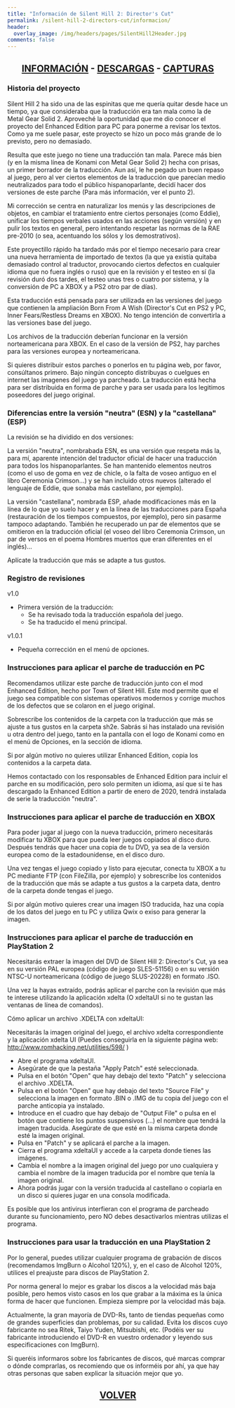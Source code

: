 ```yaml
---
title: "Información de Silent Hill 2: Director's Cut"
permalink: /silent-hill-2-directors-cut/informacion/
header:
  overlay_image: /img/headers/pages/SilentHill2Header.jpg
comments: false
---
```

<h2 style="text-align: center;"><strong><a href="/silent-hill-2-directors-cut/informacion/">INFORMACIÓN</a> - <a href="/silent-hill-2-directors-cut/descargar/">DESCARGAS</a> - <a href="/silent-hill-2-directors-cut/capturas/">CAPTURAS</a></strong></h2>

### Historia del proyecto

Silent Hill 2 ha sido una de las espinitas que me quería quitar desde hace 
un tiempo, ya que consideraba que la traducción era tan mala como la de 
Metal Gear Solid 2. Aproveché la oportunidad que me dio conocer el proyecto 
del Enhanced Edition para PC para ponerme a revisar los textos. Como ya me 
suele pasar, este proyecto se hizo un poco más grande de lo previsto, pero 
no demasiado.

Resulta que este juego no tiene una traducción tan mala. Parece más bien (y 
en la misma línea de Konami con Metal Gear Solid 2) hecha con prisas, un 
primer borrador de la traducción. Aun así, le he pegado un buen repaso al 
juego, pero al ver ciertos elementos de la traducción que parecían medio 
neutralizados para todo el público hispanoparlante, decidí hacer dos 
versiones de este parche (Para más información, ver el punto 2).

Mi corrección se centra en naturalizar los menús y las descripciones de 
objetos, en cambiar el tratamiento entre ciertos personajes (como Eddie), 
unificar los tiempos verbales usados en las acciones (según versión) y en 
pulir los textos en general, pero intentando respetar las normas de la RAE 
pre-2010 (o sea, acentuando los sólos y los demostrativos).

Este proyectillo rápido ha tardado más por el tiempo necesario para crear 
una nueva herramienta de importado de textos (la que ya existía quitaba 
demasiado control al traductor, provocando ciertos defectos en cualquier 
idioma que no fuera inglés o ruso) que en la revisión y el testeo en sí 
(la revisión duró dos tardes, el testeo unas tres o cuatro por sistema, 
y la conversión de PC a XBOX y a PS2 otro par de días).

Esta traducción está pensada para ser utilizada en las versiones del juego 
que contienen la ampliación Born From A Wish (Director's Cut en PS2 y PC, 
Inner Fears/Restless Dreams en XBOX). No tengo intención de convertirla a 
las versiones base del juego.

Los archivos de la traducción deberían funcionar en la versión 
norteamericana para XBOX. En el caso de la versión de PS2, hay parches para 
las versiones europea y norteamericana.

Si quieres distribuir estos parches o ponerlos en tu página web, por favor, 
consúltanos primero. Bajo ningún concepto distribuyas o cuelgues en internet 
las imagenes del juego ya parcheado. La traducción está hecha para ser 
distribuida en forma de parche y para ser usada para los legitimos 
poseedores del juego original.

### Diferencias entre la versión "neutra" (ESN) y la "castellana" (ESP)

La revisión se ha dividido en dos versiones:

La versión "neutra", nombrabada ESN, es una versión que respeta más la, para 
mí, aparente intención del traductor oficial de hacer una traducción para 
todos los hispanoparlantes. Se han mantenido elementos neutros (como el uso 
de goma en vez de chicle, o la falta de voseo antiguo en el libro Ceremonia
Crimson...) y se han incluido otros nuevos (alterado el lenguaje de Eddie, 
que sonaba más castellano, por ejemplo).

La versión "castellana", nombrada ESP, añade modificaciones más en la línea 
de lo que yo suelo hacer y en la línea de las traducciones para España 
(restauración de los tiempos compuestos, por ejemplo), pero sin pasarme 
tampoco adaptando. También he recuperado un par de elementos que se 
omitieron en la traducción oficial (el voseo del libro Ceremonia Crimson, 
un par de versos en el poema Hombres muertos que eran diferentes en el 
inglés)...

Aplícate la traducción que más se adapte a tus gustos.

### Registro de revisiones
v1.0
- Primera versión de la traducción:  
  - Se ha revisado toda la traducción española del juego.  
  - Se ha traducido el menú principal.

v1.0.1
- Pequeña corrección en el menú de opciones.

### Instrucciones para aplicar el parche de traducción en PC

Recomendamos utilizar este parche de traducción junto con el mod Enhanced 
Edition, hecho por Town of Silent Hill. Este mod permite que el juego sea 
compatible con sistemas operativos modernos y corrige muchos de los defectos 
que se colaron en el juego original.

Sobrescribe los contenidos de la carpeta con la traducción que más se ajuste 
a tus gustos en la carpeta sh2e. Sabrás si has instalado una revisión u otra 
dentro del juego, tanto en la pantalla con el logo de Konami como en el menú 
de Opciones, en la sección de idioma.

Si por algún motivo no quieres utilizar Enhanced Edition, copia los 
contenidos a la carpeta data.

Hemos contactado con los responsables de Enhanced Edition para incluir el 
parche en su modificación, pero solo permiten un idioma, así que si te has 
descargado la Enhanced Edition a partir de enero de 2020, tendrá instalada 
de serie la traducción "neutra".

### Instrucciones para aplicar el parche de traducción en XBOX

Para poder jugar al juego con la nueva traducción, primero necesitarás 
modificar tu XBOX para que pueda leer juegos copiados al disco duro. Después 
tendrás que hacer una copia de tu DVD, ya sea de la versión europea como de 
la estadounidense, en el disco duro.

Una vez tengas el juego copiado y listo para ejecutar, conecta tu XBOX a tu 
PC mediante FTP (con FileZilla, por ejemplo) y sobrescribe los contenidos de 
la traducción que más se adapte a tus gustos a la carpeta data, dentro de la 
carpeta donde tengas el juego.

Si por algún motivo quieres crear una imagen ISO traducida, haz una copia 
de los datos del juego en tu PC y utiliza Qwix o exiso para generar la 
imagen.

### Instrucciones para aplicar el parche de traducción en PlayStation 2

Necesitarás extraer la imagen del DVD de Silent Hill 2: Director's Cut, ya 
sea en su versión PAL europea (código de juego SLES-51156) o en su versión 
NTSC-U norteamericana (código de juego SLUS-20228) en formato .ISO.

Una vez la hayas extraído, podrás aplicar el parche con la revisión que 
más te interese utilizando la aplicación xdelta (O xdeltaUI si no te gustan 
las ventanas de línea de comandos).

Cómo aplicar un archivo .XDELTA con xdeltaUI:

Necesitarás la imagen original del juego, el archivo xdelta 
correspondiente y la aplicación xdelta UI (Puedes conseguirla en la 
siguiente página web: http://www.romhacking.net/utilities/598/ )

 - Abre el programa xdeltaUI.
 - Asegúrate de que la pestaña "Apply Patch" esté seleccionada.
 - Pulsa en el botón "Open" que hay debajo del texto "Patch" y selecciona el 
   archivo .XDELTA.
 - Pulsa en el botón "Open" que hay debajo del texto "Source File" y 
   selecciona la imagen en formato .BIN o .IMG de tu copia del juego con el 
   parche anticopia ya instalado.
 - Introduce en el cuadro que hay debajo de "Output File" o pulsa en el 
   botón que contiene los puntos suspensivos (...) el nombre que tendrá la 
   imagen traducida. Asegúrate de que esté en la misma carpeta donde esté la 
   imagen original.
 - Pulsa en "Patch" y se aplicará el parche a la imagen.
 - Cierra el programa xdeltaUI y accede a la carpeta donde tienes las 
   imágenes.
 - Cambia el nombre a la imagen original del juego por uno cualquiera y 
   cambia el nombre de la imagen traducida por el nombre que tenía la imagen 
   original.
 - Ahora podrás jugar con la versión traducida al castellano o copiarla en 
   un disco si quieres jugar en una consola modificada.

Es posible que los antivirus interfieran con el programa de parcheado 
durante su funcionamiento, pero NO debes desactivarlos mientras utilizas el 
programa.

### Instrucciones para usar la traducción en una PlayStation 2

Por lo general, puedes utilizar cualquier programa de grabación de discos 
(recomendamos ImgBurn o Alcohol 120%), y, en el caso de Alcohol 120%, 
utilices el preajuste para discos de PlayStation 2.

Por norma general lo mejor es grabar los discos a la velocidad más baja 
posible, pero hemos visto casos en los que grabar a la máxima es la única 
forma de hacer que funcionen. Empieza siempre por la velocidad más baja.

Actualmente, la gran mayoría de DVD-Rs, tanto de tiendas pequeñas como de 
grandes superficies dan problemas, por su calidad. Evita los discos cuyo 
fabricante no sea Ritek, Taiyo Yuden, Mitsubishi, etc. (Podéis ver su 
fabricante introduciendo el DVD-R en vuestro ordenador y leyendo sus 
especificaciones con ImgBurn).

Si queréis informaros sobre los fabricantes de discos, qué marcas comprar o 
dónde comprarlas, os recomiendo que os informéis por ahí, ya que hay otras 
personas que saben explicar la situación mejor que yo.


<h2 style="text-align: center;"><a href="/silent-hill-2-directors-cut/"><strong>VOLVER</strong></a></h2>


